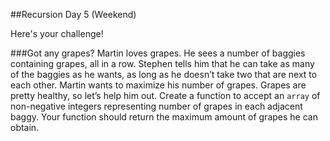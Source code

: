 ##Recursion Day 5 (Weekend)

Here's your challenge!

###Got any grapes?
Martin loves grapes. He sees a number of baggies containing grapes, all in a row. Stephen tells him that he can take as many of the baggies as he wants, as long as he doesn’t take two that are next to each other. Martin wants to maximize his number of grapes. Grapes are pretty healthy, so let’s help him out. Create a function to accept an `array` of non-negative integers representing number of grapes in each adjacent baggy. Your function should return the maximum amount of grapes he can obtain.
